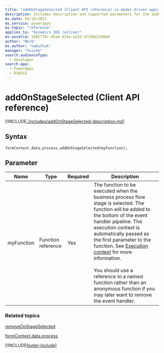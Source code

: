 ```yaml
---
title: "addOnStageSelected (Client API reference) in model-driven apps| MicrosoftDocs"
description: Includes description and supported parameters for the addOnStageSelected method.
ms.date: 04/19/2021
ms.service: powerapps
ms.topic: "reference"
applies_to: "Dynamics 365 (online)"
ms.assetid: 5982770c-d5a4-415a-a32d-3734b6210bb9
author: "Nkrb"
ms.author: "nabuthuk"
manager: "kvivek"
search.audienceType: 
  - developer
search.app: 
  - PowerApps
  - D365CE
---
```

# addOnStageSelected (Client API reference)



[!INCLUDE[./includes/addOnStageSelected-description.md](./includes/addOnStageSelected-description.md)]

## Syntax

`formContext.data.process.addOnStageSelected(myFunction);`

## Parameter

|Name|Type|Required|Description|
|--|--|--|--|
|myFunction|Function reference|Yes|The function to be executed when the business process flow stage is selected. The function will be added to the bottom of the event handler pipeline. The execution context is automatically passed as the first parameter to the function. See [Execution context](../../../clientapi-execution-context.md) for more information.<br/><br/>You should use a reference to a named function rather than an anonymous function if you may later want to remove the event handler.|

### Related topics

[removeOnStageSelected](removeOnStageSelected.md)
 
[formContext.data.process](../../formContext-data-process.md)
 




[!INCLUDE[footer-include](../../../../../../includes/footer-banner.md)]